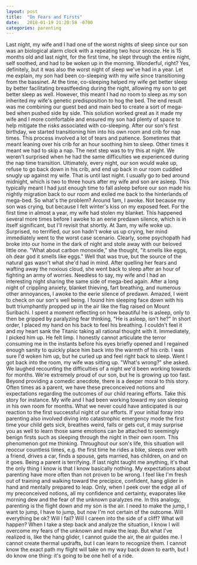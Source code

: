 ```yaml
---
layout: post
title:  "On Fears and Firsts"
date:   2018-01-19 21:20:58 -0700
categories: parenting
---
```

Last night, my wife and I had one of the worst nights of sleep since our son was an biological alarm clock with a repeating two hour snooze. He is 15 months old and last night, for the first time, he slept through the entire night, self soothed, and had to be woken up in the morning. Wonderful, right? Yes, definitely, but it was also the worst night of sleep we've had in a year.
Let me explain, my son had been co-sleeping with my wife since transitioning from the bassinet. At the time, co-sleeping helped my wife get better sleep by better facilitating breastfeeding during the night, allowing my son to get better sleep as well. However, this meant I had no room to sleep as my son inherited my wife's genetic predisposition to hog the bed. The end result was me combining our guest bed and main bed to create a sort of mega-bed when pushed side by side. This solution worked great as it made my wife and I more comfortable and ensured my son had plenty of space to help mitigate the risks associated with co-sleeping.
After our son's first birthday, we started transitioning him into his own room and crib for nap times. This process involved a lot of tears and patience. Sometimes that meant leaning over his crib for an hour soothing him to sleep. Other times it meant we had to skip a nap. The next step was to try this at night. We weren't surprised when he had the same difficulties we experienced during the nap time transition. Ultimately, every night, our son would wake up, refuse to go back down in his crib, and end up back in our room cuddled snugly up against my wife.
That is until last night.
I usually go to bed around midnight, which is two to three hours after my wife and son are asleep. This typically meant I had just enough time to fall asleep before our son made his nightly migration back to our room and exiled me back to the hinterlands of mega-bed.
So what's the problem?
Around 1am, I awoke. Not because my son was crying, but because I felt winter's kiss on my exposed feet. For the first time in almost a year, my wife had stolen my blanket. This happened several more times before I awoke to an eerie predawn silence, which is in itself significant, but I'll revisit that shortly.
At 3am, my wife woke up. Surprised, no terrified, our son hadn't woke us up crying, her mind immediately went to the worst case scenario. Clearly, some psychopath had broke into our home in the dark of night and stole away with our beloved little one. "What about carbon monoxide," she thought, "it smells like eggs, oh dear god it smells like eggs." Well that was true, but the source of the natural gas wasn't what she'd had in mind. After quelling her fears and wafting away the noxious cloud, she went back to sleep after an hour of fighting an army of worries.
Needless to say, my wife and I had an interesting night sharing the same side of mega-bed again.
After a long night of crippling anxiety, blanket thieving, fart breathing, and numerous other annoyances, I awoke to the eerie silence of predawn. Amazed, I went to check on our son's well being. I found him sleeping face down with his butt triumphantly propped up in the air like the flag raised on Mount Suribachi. I spent a moment reflecting on how beautiful he is asleep, only to then be gripped by paralyzing fear thinking, "He is asleep, isn't he?" In short order, I placed my hand on his back to feel his breathing. I couldn't feel it and my heart sank the Titanic taking all rational thought with it. Immediately, I picked him up. He felt limp. I honestly cannot articulate the terror consuming me in the instants before his eyes briefly opened and I regained enough sanity to quickly place him back into the warmth of his crib. I was sure I'd woken him up, but he curled up and feel right back to sleep.
Went I got back into the room, my wife was sitting up. "What's wrong?" she asked. We laughed recounting the difficulties of a night we'd been working towards for months. We're extremely proud of our son, but he is growing up too fast.
Beyond providing a comedic anecdote, there is a deeper moral to this story. Often times as a parent, we have these preconceived notions and expectations regarding the outcomes of our child rearing efforts. Take this story for instance. My wife and I had been working toward my son sleeping in his own room for months. What we never could have anticipated is our reaction to the first successful night of our efforts. If your initial foray into parenting also involved diving into catastrophic emergency mode the first time your child gets sick, breathes weird, falls or gets cut, it may surprise you as well to learn those same emotions can be attached to seemingly benign firsts such as sleeping through the night in their own room.
This phenomenon got me thinking. Throughout our son's life, this situation will reoccur countless times, e.g. the first time he rides a bike, sleeps over with a friend, drives a car, finds a spouse, gets married, has children, on and on it goes. Being a parent is terrifying. If last night taught me anything, it's that the only thing I know is that I know basically nothing. My expectations about parenting have more often than not proven to be wrong.
I feel like I'm fresh out of training and walking toward the precipice, confident, hang glider in hand and mentally prepared to leap. Only, when I peek over the edge all of my preconceived notions, all my confidence and certainty, evaporates like morning dew and the fear of the unknown paralyzes me. In this analogy, parenting is the flight down and my son is the air. I need to make the jump, I want to jump, I have to jump, but now I'm not certain of the outcome. Will everything be ok? Will I fail? Will I careen into the side of a cliff? What will happen? When I take a step back and analyze the situation, I know I will overcome my fears of the unknown and make the leap. But what I've realized is, like the hang glider, I cannot guide the air, the air guides me. I cannot create thermal updrafts, but I can learn to recognize them. I cannot know the exact path my flight will take on my way back down to earth, but I do know one thing: it's going to be one hell of a ride.
